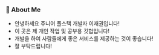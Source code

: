 ### 🚀 About Me

- 안녕하세요 주니어 풀스택 개발자 이재권입니다!
- 이 곳은 제 개인 작업 및 공부용 깃헙입니다!
- 개발을 하여 사람들에게 좋은 서비스를 제공하는 것이 좋습니다!
- 잘 부탁드립니다!
